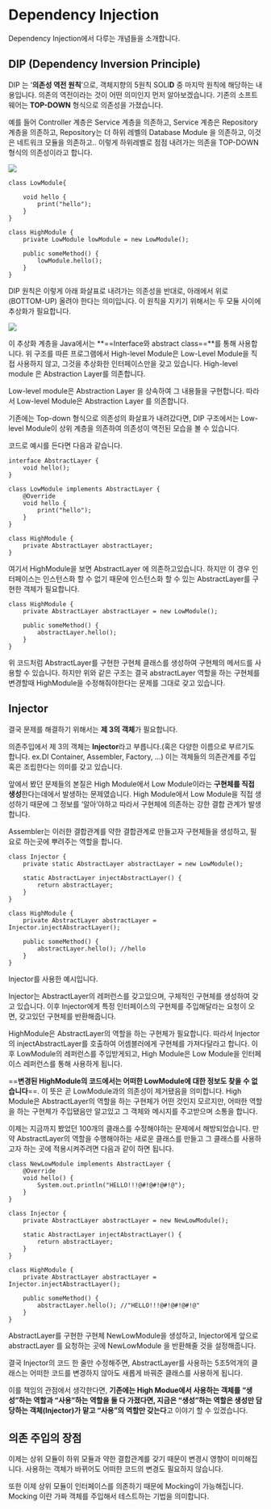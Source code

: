 # Dependency Injection

Dependency Injection에서 다루는 개념들을 소개합니다.

## DIP (Dependency Inversion Principle)

DIP 는 ‘**의존성 역전 원칙**’으로, 객체지향의 5원칙 SOLI**D** 중 마지막 원칙에 해당하는 내용입니다.
의존의 역전이라는 것이 어떤 의미인지 먼저 알아보겠습니다. 기존의 소프트웨어는 **TOP-DOWN** 형식으로 의존성을 가졌습니다.

예를 들어 Controller 계층은 Service 계층을 의존하고, Service 계층은 Repository 계층을 의존하고, Repository는 더 하위 레벨의 Database Module 을 의존하고, 이것은 네트워크 모듈을 의존하고.. 이렇게 하위레벨로 점점 내려가는 의존을 TOP-DOWN 형식의 의존성이라고 합니다.

[![](https://blog.kakaocdn.net/dn/b2N2pK/btsAzDvdfLO/KSEmO27l0EXWuiTTFECVKK/img.png)](https://blog.kakaocdn.net/dn/b2N2pK/btsAzDvdfLO/KSEmO27l0EXWuiTTFECVKK/img.png)

```
class LowModule{

	void hello {
		print("hello");
	}
}

class HighModule {
	private LowModule lowModule = new LowModule();

	public someMethod() {
		lowModule.hello();
	}
}
```

DIP 원칙은 이렇게 아래 화살표로 내려가는 의존성을 반대로, 아래에서 위로(BOTTOM-UP) 올려야 한다는 의미입니다. 이 원칙을 지키기 위해서는 두 모듈 사이에 추상화가 필요합니다.

[![](https://blog.kakaocdn.net/dn/olJ2Q/btsAw7qmaLP/Z6LDMilnDjxb9Mm1ctOTk1/img.png)](https://blog.kakaocdn.net/dn/olJ2Q/btsAw7qmaLP/Z6LDMilnDjxb9Mm1ctOTk1/img.png)

이 추상화 계층을 Java에서는 **==Interface와 abstract class==**를 통해 사용합니다. 위 구조를 따른 프로그램에서 High-level Module은 Low-Level Module을 직접 사용하지 않고, 그것을 추상화한 인터페이스만을 갖고 있습니다. High-level module 은 Abstraction Layer를 의존합니다.

Low-level module은 Abstraction Layer 을 상속하여 그 내용들을 구현합니다. 따라서 Low-level Module은 Abstraction Layer 를 의존합니다.

기존에는 Top-down 형식으로 의존성의 화살표가 내려갔다면, DIP 구조에서는 Low-level Module이 상위 계층을 의존하여 의존성이 역전된 모습을 볼 수 있습니다.

코드로 예시를 든다면 다음과 같습니다.

```
interface AbstractLayer {
	void hello();
}

class LowModule implements AbstractLayer {
	@Override
	void hello {
		print("hello");
	}
}

class HighModule {
	private AbstractLayer abstractLayer;
}
```

여기서 HighModule을 보면 AbstractLayer 에 의존하고있습니다. 하지만 이 경우 인터페이스는 인스턴스화 할 수 없기 때문에 인스턴스화 할 수 있는 AbstractLayer를 구현한 객체가 필요합니다.

```
class HighModule {
	private AbstractLayer abstractLayer = new LowModule();

	public someMethod() {
		abstractLayer.hello();
	}
}
```

위 코드처럼 AbstractLayer를 구현한 구현체 클래스를 생성하여 구현체의 메서드를 사용할 수 있습니다. 하지만 위와 같은 구조는 결국 abstractLayer 역할을 하는 구현체를 변경할때 HighModule을 수정해줘야한다는 문제를 그대로 갖고 있습니다.

## Injector

결국 문제를 해결하기 위해서는 **제 3의 객체**가 필요합니다.

의존주입에서 제 3의 객체는 **Injector**라고 부릅니다.(혹은 다양한 이름으로 부르기도 합니다. ex.DI Container, Assembler, Factory, …) 이는 객체들의 의존관계를 주입 혹은 조립한다는 의미를 갖고 있습니다.

앞에서 봤던 문제들의 본질은 High Module에서 Low Module이라는 **구현체를 직접 생성**한다는데에서 발생하는 문제였습니다. High Module에서 Low Module을 직접 생성하기 때문에 그 정보를 ‘알아’야하고 따라서 구현체에 의존하는 강한 결합 관계가 발생합니다.

Assembler는 이러한 결합관계를 약한 결합관계로 만들고자 구현체들을 생성하고, 필요로 하는곳에 뿌려주는 역할을 합니다.

```
class Injector {
	private static AbstractLayer abstractLayer = new LowModule();
	
	static AbstractLayer injectAbstractLayer() {
		return abstractLayer;
	}
}

class HighModule {
	private AbstractLayer abstractLayer = Injector.injectAbstractLayer();

	public someMethod() {
		abstractLayer.hello(); //hello
	}
}
```

Injector를 사용한 예시입니다.

Injector는 AbstractLayer의 레퍼런스를 갖고있으며, 구체적인 구현체를 생성하여 갖고 있습니다. 이후 Injector에게 특정 인터페이스의 구현체를 주입해달라는 요청이 오면, 갖고있던 구현체를 반환해줍니다.

HighModule은 AbstractLayer의 역할을 하는 구현체가 필요합니다. 따라서 Injector의 injectAbstractLayer를 호출하여 어셈블러에게 구현체를 가져다달라고 합니다. 이후 LowModule의 레퍼런스를 주입받게되고, High Module은 Low Module을 인터페이스 레퍼런스를 통해 사용하게 됩니다.

==**변경된 HighModule의 코드에서는 어떠한 LowModule에 대한 정보도 찾을 수 없습니다**==. 이 뜻은 곧 LowModule과의 의존성이 제거됐음을 의미합니다. High Module은 AbstractLayer의 역할을 하는 구현체가 어떤 것인지 모르지만, 어떠한 역할을 하는 구현체가 주입됐음만 알고있고 그 객체와 메시지를 주고받으며 소통을 합니다.

이제는 지금까지 봤었던 100개의 클래스를 수정해야하는 문제에서 해방되었습니다. 만약 AbstractLayer의 역할을 수행해야하는 새로운 클래스를 만들고 그 클래스를 사용하고자 하는 곳에 적용시켜주려면 다음과 같이 하면 됩니다.

```
class NewLowModule implements AbstractLayer {
	@Override
	void hello() {
		System.out.println("HELLO!!!@#!@#!@#!@");
	}
}

class Injector {
	private AbstractLayer abstractLayer = new NewLowModule();
	
	static AbstractLayer injectAbstractLayer() {
		return abstractLayer;
	}
}

class HighModule {
	private AbstractLayer abstractLayer = Injector.injectAbstractLayer();

	public someMethod() {
		abstractLayer.hello(); //"HELLO!!!@#!@#!@#!@"
	}
}
```

AbstractLayer를 구현한 구현체 NewLowModule을 생성하고, Injector에게 앞으로 abstractLayer 를 요청하는 곳에 NewLowModule 을 반환해줄 것을 설정해줍니다.

결국 Injector의 코드 한 줄만 수정해주면, AbstractLayer를 사용하는 5조5억개의 클래스는 어떠한 코드를 변경하지 않아도 새롭게 바꿔준 클래스를 사용하게 됩니다.

이를 책임의 관점에서 생각한다면, **기존에는 High Modue에서 사용하는 객체를 “생성”하는 역할과 “사용”하는 역할을 둘 다 가졌다면, 지금은 “생성”하는 역할은 생성만 담당하는 객체(Injector)가 맡고 “사용”의 역할만 갖는다**고 이야기 할 수 있겠습니다.

## 의존 주입의 장점

이제는 상위 모듈이 하위 모듈과 약한 결합관계를 갖기 때문이 변경시 영향이 미미해집니다. 사용하는 객체가 바뀌어도 어떠한 코드의 변경도 필요하지 않습니다.

또한 이제 상위 모듈이 인터페이스를 의존하기 때문에 Mocking이 가능해집니다. Mocking 이란 가짜 객체를 주입해서 테스트하는 기법을 의미합니다.